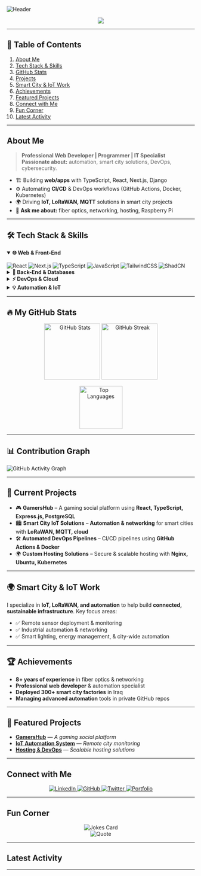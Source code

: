 <!-- Banner or Header Image (Optional) -->
![Header](https://your-image-url.com/banner.png)

<!-- Typing SVG (Dynamic Text) -->
<div align="center">
  <a href="https://github.com/Jjustmee23">
    <img src="https://readme-typing-svg.herokuapp.com?size=30&duration=3000&color=F7A80D&center=true&vCenter=true&width=800&height=60&lines=Hey+there%2C+I'm+Danny!;Web+Developer+%7C+IoT+%7C+DevOps+Enthusiast;Automation+%26+Smart+City+Solutions;Welcome+to+My+GitHub+Profile!">
  </a>
</div>

---

## 📌 Table of Contents
1. [About Me](#about-me)  
2. [Tech Stack & Skills](#tech-stack--skills)  
3. [GitHub Stats](#-my-github-stats)  
4. [Projects](#current-projects)  
5. [Smart City & IoT Work](#smart-city--iot-work)  
6. [Achievements](#-achievements)  
7. [Featured Projects](#featured-projects)  
8. [Connect with Me](#connect-with-me)  
9. [Fun Corner](#fun-corner)  
10. [Latest Activity](#latest-activity)

---

## About Me
> **Professional Web Developer | Programmer | IT Specialist**  
> **Passionate about:** automation, smart city solutions, DevOps, cybersecurity.

- 🏗️ Building **web/apps** with TypeScript, React, Next.js, Django
- ⚙️ Automating **CI/CD** & DevOps workflows (GitHub Actions, Docker, Kubernetes)
- 🌍 Driving **IoT, LoRaWAN, MQTT** solutions in smart city projects
- 💬 **Ask me about:** fiber optics, networking, hosting, Raspberry Pi

---

## 🛠️ Tech Stack & Skills

<details open>
  <summary><strong>🌐 Web & Front-End</strong></summary>
  <br />
  <img src="https://img.shields.io/badge/React-20232A?style=for-the-badge&logo=react" alt="React" />
  <img src="https://img.shields.io/badge/Next.js-000000?style=for-the-badge&logo=next.js" alt="Next.js" />
  <img src="https://img.shields.io/badge/TypeScript-007ACC?style=for-the-badge&logo=typescript&logoColor=white" alt="TypeScript" />
  <img src="https://img.shields.io/badge/JavaScript-F7DF1E?style=for-the-badge&logo=javascript&logoColor=black" alt="JavaScript" />
  <img src="https://img.shields.io/badge/TailwindCSS-38B2AC?style=for-the-badge&logo=tailwind-css" alt="TailwindCSS" />
  <img src="https://img.shields.io/badge/ShadCN-Radix-FF5722?style=for-the-badge" alt="ShadCN" />
</details>

<details>
  <summary><strong>💾 Back-End & Databases</strong></summary>
  <br />
  <img src="https://img.shields.io/badge/Django-092E20?style=for-the-badge&logo=django&logoColor=white" alt="Django" />
  <img src="https://img.shields.io/badge/Node.js-339933?style=for-the-badge&logo=node.js" alt="Node.js" />
  <img src="https://img.shields.io/badge/Express.js-404D59?style=for-the-badge" alt="Express.js" />
  <img src="https://img.shields.io/badge/PostgreSQL-316192?style=for-the-badge&logo=postgresql" alt="PostgreSQL" />
  <img src="https://img.shields.io/badge/MySQL-4479A1?style=for-the-badge&logo=mysql" alt="MySQL" />
  <img src="https://img.shields.io/badge/MongoDB-4EA94B?style=for-the-badge&logo=mongodb" alt="MongoDB" />
  <img src="https://img.shields.io/badge/DrizzleORM-00C853?style=for-the-badge&logo=drizzle" alt="Drizzle ORM" />
</details>

<details>
  <summary><strong>⚡ DevOps & Cloud</strong></summary>
  <br />
  <img src="https://img.shields.io/badge/Docker-2496ED?style=for-the-badge&logo=docker&logoColor=white" alt="Docker" />
  <img src="https://img.shields.io/badge/GitHub_Actions-2088FF?style=for-the-badge&logo=github-actions&logoColor=white" alt="GitHub Actions" />
  <img src="https://img.shields.io/badge/Linux-FCC624?style=for-the-badge&logo=linux&logoColor=black" alt="Linux" />
  <img src="https://img.shields.io/badge/Ubuntu-E95420?style=for-the-badge&logo=ubuntu&logoColor=white" alt="Ubuntu" />
  <img src="https://img.shields.io/badge/Nginx-009639?style=for-the-badge&logo=nginx&logoColor=white" alt="Nginx" />
  <img src="https://img.shields.io/badge/Kubernetes-326CE5?style=for-the-badge&logo=kubernetes&logoColor=white" alt="Kubernetes" />
</details>

<details>
  <summary><strong>💡 Automation & IoT</strong></summary>
  <br />
  <img src="https://img.shields.io/badge/Python-3776AB?style=for-the-badge&logo=python&logoColor=white" alt="Python" />
  <img src="https://img.shields.io/badge/RaspberryPi-C51A4A?style=for-the-badge&logo=raspberry-pi" alt="Raspberry Pi" />
  <img src="https://img.shields.io/badge/LoRaWAN-0072C6?style=for-the-badge&logoColor=white" alt="LoRaWAN" />
  <img src="https://img.shields.io/badge/MQTT-00569E?style=for-the-badge&logo=mqtt&logoColor=white" alt="MQTT" />
</details>

---

## 🔥 My GitHub Stats

<p align="center">
  <img src="https://github-readme-stats.vercel.app/api?username=Jjustmee23&show_icons=true&theme=radical" height="150" alt="GitHub Stats" />
  <img src="https://github-readme-streak-stats.herokuapp.com/?user=Jjustmee23&theme=radical" height="150" alt="GitHub Streak" />
</p>
<p align="center">
  <img src="https://github-readme-stats.vercel.app/api/top-langs/?username=Jjustmee23&layout=compact&theme=radical" height="115" alt="Top Languages" />
</p>

---

## 📊 Contribution Graph
![GitHub Activity Graph](https://github-readme-activity-graph.vercel.app/graph?username=Jjustmee23&theme=react-dark)

---

## 🚀 Current Projects
- 🎮 **GamersHub** – A gaming social platform using **React, TypeScript, Express.js, PostgreSQL**  
- 🏙️ **Smart City IoT Solutions** – **Automation & networking** for smart cities with **LoRaWAN, MQTT, cloud**  
- 🛠️ **Automated DevOps Pipelines** – CI/CD pipelines using **GitHub Actions & Docker**  
- 🌍 **Custom Hosting Solutions** – Secure & scalable hosting with **Nginx, Ubuntu, Kubernetes**  

---

## 🌍 Smart City & IoT Work
I specialize in **IoT, LoRaWAN, and automation** to help build **connected, sustainable infrastructure**. Key focus areas:
- ✅ Remote sensor deployment & monitoring  
- ✅ Industrial automation & networking  
- ✅ Smart lighting, energy management, & city-wide automation  

---

## 🏆 Achievements
- **8+ years of experience** in fiber optics & networking  
- **Professional web developer** & automation specialist  
- **Deployed 300+ smart city factories** in Iraq  
- **Managing advanced automation** tools in private GitHub repos  

---

## 🌟 Featured Projects
- **[GamersHub](https://github.com/Jjustmee23/GamersHub)** — *A gaming social platform*  
- **[IoT Automation System](https://github.com/Jjustmee23/IoT-Automation)** — *Remote city monitoring*  
- **[Hosting & DevOps](https://github.com/Jjustmee23/Hosting-Solutions)** — *Scalable hosting solutions*  

---

## Connect with Me

<p align="center">
  <a href="https://www.linkedin.com/in/danny-verheyen-493862220/" target="_blank">
    <img src="https://img.shields.io/badge/LinkedIn-0A66C2?style=for-the-badge&logo=linkedin&logoColor=white" alt="LinkedIn" />
  </a>
  <a href="https://github.com/Jjustmee23" target="_blank">
    <img src="https://img.shields.io/badge/GitHub-100000?style=for-the-badge&logo=github&logoColor=white" alt="GitHub" />
  </a>
  <a href="https://twitter.com/YOUR_USERNAME" target="_blank">
    <img src="https://img.shields.io/badge/Twitter-1DA1F2?style=for-the-badge&logo=twitter&logoColor=white" alt="Twitter" />
  </a>
  <a href="https://yourportfolio.com" target="_blank">
    <img src="https://img.shields.io/badge/Portfolio-000?style=for-the-badge&logo=ko-fi&logoColor=white" alt="Portfolio" />
  </a>
</p>

---

## Fun Corner
<p align="center">
  <img src="https://readme-jokes.vercel.app/api" alt="Jokes Card" />
  <br/>
  <img src="https://quotes-github-readme.vercel.app/api?type=horizontal" alt="Quote" />
</p>

---

## Latest Activity
<!--START_SECTION:activity-->
<!--END_SECTION:activity-->

---

